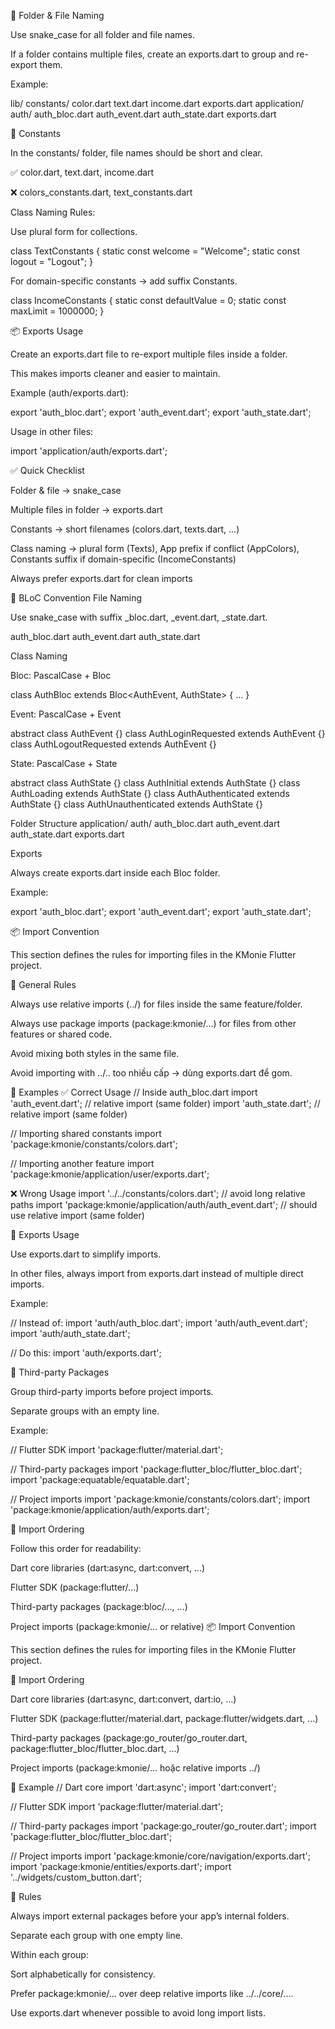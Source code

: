 📂 Folder & File Naming

Use snake_case for all folder and file names.

If a folder contains multiple files, create an exports.dart to group and re-export them.

Example:

lib/
  constants/
    color.dart
    text.dart
    income.dart
    exports.dart
  application/
    auth/
      auth_bloc.dart
      auth_event.dart
      auth_state.dart
      exports.dart

📝 Constants

In the constants/ folder, file names should be short and clear.

✅ color.dart, text.dart, income.dart

❌ colors_constants.dart, text_constants.dart

Class Naming Rules:

Use plural form for collections.

class TextConstants {
  static const welcome = "Welcome";
  static const logout = "Logout";
}



For domain-specific constants → add suffix Constants.

class IncomeConstants {
  static const defaultValue = 0;
  static const maxLimit = 1000000;
}

📦 Exports Usage

Create an exports.dart file to re-export multiple files inside a folder.

This makes imports cleaner and easier to maintain.

Example (auth/exports.dart):

export 'auth_bloc.dart';
export 'auth_event.dart';
export 'auth_state.dart';


Usage in other files:

import 'application/auth/exports.dart';

✅ Quick Checklist

 Folder & file → snake_case

 Multiple files in folder → exports.dart

 Constants → short filenames (colors.dart, texts.dart, …)

 Class naming → plural form (Texts), App prefix if conflict (AppColors), Constants suffix if domain-specific (IncomeConstants)

 Always prefer exports.dart for clean imports

 🔄 BLoC Convention
File Naming

Use snake_case with suffix _bloc.dart, _event.dart, _state.dart.

auth_bloc.dart
auth_event.dart
auth_state.dart

Class Naming

Bloc: PascalCase + Bloc

class AuthBloc extends Bloc<AuthEvent, AuthState> { ... }


Event: PascalCase + Event

abstract class AuthEvent {}
class AuthLoginRequested extends AuthEvent {}
class AuthLogoutRequested extends AuthEvent {}


State: PascalCase + State

abstract class AuthState {}
class AuthInitial extends AuthState {}
class AuthLoading extends AuthState {}
class AuthAuthenticated extends AuthState {}
class AuthUnauthenticated extends AuthState {}

Folder Structure
application/
  auth/
    auth_bloc.dart
    auth_event.dart
    auth_state.dart
    exports.dart

Exports

Always create exports.dart inside each Bloc folder.

Example:

export 'auth_bloc.dart';
export 'auth_event.dart';
export 'auth_state.dart';

📦 Import Convention

This section defines the rules for importing files in the KMonie Flutter project.

📌 General Rules

Always use relative imports (../) for files inside the same feature/folder.

Always use package imports (package:kmonie/...) for files from other features or shared code.

Avoid mixing both styles in the same file.

Avoid importing with ../.. too nhiều cấp → dùng exports.dart để gom.

📌 Examples
✅ Correct Usage
// Inside auth_bloc.dart
import 'auth_event.dart';   // relative import (same folder)
import 'auth_state.dart';   // relative import (same folder)

// Importing shared constants
import 'package:kmonie/constants/colors.dart';  

// Importing another feature
import 'package:kmonie/application/user/exports.dart';

❌ Wrong Usage
import '../../constants/colors.dart';   // avoid long relative paths
import 'package:kmonie/application/auth/auth_event.dart'; // should use relative import (same folder)

📌 Exports Usage

Use exports.dart to simplify imports.

In other files, always import from exports.dart instead of multiple direct imports.

Example:

// Instead of:
import 'auth/auth_bloc.dart';
import 'auth/auth_event.dart';
import 'auth/auth_state.dart';

// Do this:
import 'auth/exports.dart';

📌 Third-party Packages

Group third-party imports before project imports.

Separate groups with an empty line.

Example:

// Flutter SDK
import 'package:flutter/material.dart';

// Third-party packages
import 'package:flutter_bloc/flutter_bloc.dart';
import 'package:equatable/equatable.dart';

// Project imports
import 'package:kmonie/constants/colors.dart';
import 'package:kmonie/application/auth/exports.dart';

📌 Import Ordering

Follow this order for readability:

Dart core libraries (dart:async, dart:convert, …)

Flutter SDK (package:flutter/...)

Third-party packages (package:bloc/..., …)

Project imports (package:kmonie/... or relative)
📦 Import Convention

This section defines the rules for importing files in the KMonie Flutter project.

📌 Import Ordering

Dart core libraries
(dart:async, dart:convert, dart:io, …)

Flutter SDK
(package:flutter/material.dart, package:flutter/widgets.dart, …)

Third-party packages
(package:go_router/go_router.dart, package:flutter_bloc/flutter_bloc.dart, …)

Project imports
(package:kmonie/... hoặc relative imports ../)

📌 Example
// Dart core
import 'dart:async';
import 'dart:convert';

// Flutter SDK
import 'package:flutter/material.dart';

// Third-party packages
import 'package:go_router/go_router.dart';
import 'package:flutter_bloc/flutter_bloc.dart';

// Project imports
import 'package:kmonie/core/navigation/exports.dart';
import 'package:kmonie/entities/exports.dart';
import '../widgets/custom_button.dart';

📌 Rules

Always import external packages before your app’s internal folders.

Separate each group with one empty line.

Within each group:

Sort alphabetically for consistency.

Prefer package:kmonie/... over deep relative imports like ../../core/....

Use exports.dart whenever possible to avoid long import lists.